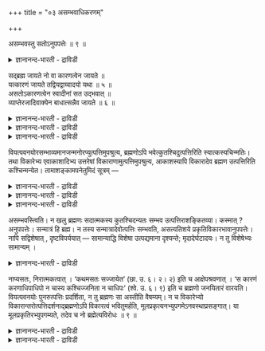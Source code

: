 +++
title = "०३ असम्भवाधिकरणम्"

+++

असम्भवस्तु सतोऽनुपपत्तेः ॥ ९ ॥  
<details><summary>ज्ञानानन्द-भारती - द्राविडी</summary>

असम्बवस्तु सदोअनुबबत्ते: ॥ ९ ॥
</details>

सद्ब्रह्म जायते नो वा कारणत्वेन जायते ॥  
यत्कारणं जायते तद्वियद्वाय्वादयो यथा ॥ ५ ॥  
असतोऽकारणत्वेन स्वादीनां सत उद्भवात् ॥  
व्याप्तेरजादिवाक्येन बाधात्सन्नैव जायते ॥ ६ ॥  
<details><summary>ज्ञानानन्द-भारती - द्राविडी</summary>

--वैयासिग न्यायमाला
</details>

<details><summary>ज्ञानानन्द-भारती - द्राविडी</summary>

"सत्" ऎऩ्ऱ पिरह्मम् उण्डागिऱदा? अल्लदु उण्डागिऱदिल्लैया? ऎदु कारणमायिरुक्किऱदो, अदु उण्डागिऱदु, आगासम् वायु मुदलियदु (कारणमायिरुन्दुम् उण्डागिऩ्ऱऩ अदैप्) पोल ऎऩ्ऱु कारणमाय् इरुक्कुम् तऩ्मैयिऩाल् (पिरह्मम्) उण्डागिऱदु।
</details>

<details><summary>ज्ञानानन्द-भारती - द्राविडी</summary>

असत् (इरुप्पऱ्ऱदु) ऎऩ्बदऱ्कुक् कारणमायिरुक्कुम् तऩ्मै किडैयाददिऩालुम्, आगासम् मुदलाऩ वैग ळुक्कु 'सत्' वस्तुविलिरुन्दु उत्पत्ति ऎऩ्बदिऩालुम्, (कारण मायिरुप्पदऱ्कुम्, उत्पत्ति इरुप्पदागच् चॊऩ्ऩ) वियाप्ति (तुडर्च्चि) "पिऱप्पऱ्ऱदु" ऎऩ्बदु मुदलाऩ वाक्कियत्तिऩाल् पादिक्कप्पडुवदालुम्, "सत्" उण्डावदे किडैयादु।
</details>

वियत्पवनयोरसम्भाव्यमानजन्मनोरप्युत्पत्तिमुपश्रुत्य, ब्रह्मणोऽपि भवेत्कुतश्चिदुत्पत्तिरिति स्यात्कस्यचिन्मतिः। तथा विकारेभ्य एवाकाशादिभ्य उत्तरेषां विकाराणामुत्पत्तिमुपश्रुत्य, आकाशस्यापि विकारादेव ब्रह्मण उत्पत्तिरिति कश्चिन्मन्येत। तामाशङ्कामपनेतुमिदं सूत्रम् —

<details><summary>ज्ञानानन्द-भारती - द्राविडी</summary>

(तार्क्किगर्गळ् नित्यमॆऩ्ऱु ऒप्पुक्कॊण्डु इरुक्किऱ आगासत्तिऱ्कुम् उत्पत्ति उण्डु ऎऩ्ऱ तीर्माऩत्तै केट्टु अप्पडियाऩाल् पिरह्मत्तिऱ्कुम् उत्पत्ति इरुक्कट्टुमे ऎऩ्ऱु आक्षेक्षिबम् वर अदऱ्कु इन्द अदिगरणत्तिल् समादाऩम् कूऱुगिऱार्। पिरह्मत् तिऱ्कु उत्पत्ति उण्डा इल्लैया ऎऩ्ऱु सन्देहम्। कारणङ्गळाऩ आगासम्। वायु मुदलाऩवैगळुक्कु उत्पत्ति इरुप्पदाल् कारणमाऩ पिरह्मत्तिऱ्कुम् उत्पत्ति उण्डु ऎऩ्ऱु पूर्वबक्षम्।
</details>

<details><summary>ज्ञानानन्द-भारती - द्राविडी</summary>

पिरह्मम् सत्वस्तु। इदऱ्कु कारणमाऩ पॊरुळ् वेऱु इल्लाददालुम् असत्तै कारणमागच् चॊऩ्ऩाल् अदिलिरुन्दु उण्डागुम् कारियम् ऎल्लाम् असत्ताग आगिविडुमाऩदालुम् पिरह्मम् नित्यम् ऎऩऱु सुरुदि सॊल्वदालुम् पिरह्मत्तिऱ्कु उत्पत्ति इल्लै। ऎल्ला कारणङ्गळैयुम् कारियम् ऎऩ्ऱु सॊऩ्ऩाल् मुडिवु इल्लामल् अनवस्तादोषम् एऱ्पडुम्। इदऱ्काग कारियमाग इल्लाद मूलगारणत्तै अवसियम् ऒप्पुक्कॊळ्ळ वेण्डुम्। इन्द मूलगारणम्दाऩ् पिरह्मम्। ऎङ्गावदु आत्मावुक्कु उत्पत्ति सॊल्लि यिरुन्दाल् आत्माविऩ् उबादिगळुक्कु उत्पत्ति ऎऩ्बदु अदऩ् करुत्तु। आगैयाल् सत्रूबमाऩ पिरह्मम् नित्यम्। इदऱ्कु उत्पत्ति किडैयादु ऎऩ्ऱु सित्तान्दम्)।
</details>

<details><summary>ज्ञानानन्द-भारती - द्राविडी</summary>

उत्पत्तियुण्डॆऩ्ऱु ऎण्णमुडियाद आगासत्तिऱ् कुम् वायुविऱ्कुम् कूड उत्पत्तियुण्डॆऩ्बदैक्केट्टु, पिरह्मत्तिऱ्कुम्गूड ऎदिलिरुन्दावदु उत्पत्तियुण् डॆऩ्ऱु यारुक्केऩुम्, ऎण्णम् एऱ्पडलाम्। अप्पडिये कार्यमायुळ्ळ आगासम् मुदलियवैगळिलिरुन्दे मेलुळ्ळ कारियङ्गळुक्कुउत्पत्तियैक्केट्टु आगासत्तिऱ्कुम् कूड विगारमायुळ्ळ पिरह्मत्तिलिरुन्दे उत्पत्ति ऎऩ्ऱु ऒरुवऩ् निऩैक्कलाम्। अन्द आसङ्गैयै पोक्कडिप् पदऱ्काग “उत्पत्ति किडैयादु” ऎऩ्ऱ इन्द सूत्तिरम्।
</details>

असम्भवस्त्विति। न खलु ब्रह्मणः सदात्मकस्य कुतश्चिदन्यतः सम्भव उत्पत्तिराशङ्कितव्या। कस्मात् ? अनुपपत्तेः। सन्मात्रं हि ब्रह्म। न तस्य सन्मात्रादेवोत्पत्तिः सम्भवति, असत्यतिशये प्रकृतिविकारभावानुपपत्तेः। नापि सद्विशेषात् , दृष्टविपर्ययात् — सामान्याद्धि विशेषा उत्पद्यमाना दृश्यन्ते; मृदादेर्घटादयः। न तु विशेषेभ्यः सामान्यम् ।

<details><summary>ज्ञानानन्द-भारती - द्राविडी</summary>

सत् स्वरूबमायुळ्ळ (इरुप्पै स्वरूब मायुळ्ळ) पिरह्मत्तिऱ्कु वेऱु ऎदिलिरुन्दुम् उत्पत्ति ऎऩ्ऱु सङ्गिक्कक्कूडादु। एऩ्? पॊरुन्दाददिऩाल् इरुप्पु ऎऩ्बदे पिरह्मम्। अदऱ्कु इरुप्पु मात्तिरमायुळ्ळ तिलिरुन्दु उत्पत्ति सम्बविक्कादु, विसेषमिल्ला मलिरुक्कैयिल् कारणम्, कार्यम् ऎऩ्ऱ तऩ्मै पॊरुन्दाददिऩाल्, सत्विसेषत्तिलिरुन्दुम् मुडियादु, पार्क्कप्पडुवदऱ्कु माऱुदलायिरुप्पदाल्; सामाऩ्यत्ति लिरुन्दल्लवा विसेषङ्गळ् उत्पत्तियावदाग पार्क्कप् पडुगिऩ्ऱऩ। मण् मुदलियदिलिरुन्दु कुडम् मुदलिय वैगळ्; विसेषङ्गळिलिरुन्दो सामाऩ्यम् उत्पत्ति यावदु किडैयादु।
</details>

नाप्यसतः, निरात्मकत्वात् । ‘कथमसतः सज्जायेत’ (छा. उ. ६। २। २) इति च आक्षेपश्रवणात् । ‘स कारणं करणाधिपाधिपो न चास्य कश्चिज्जनिता न चाधिपः’ (श्वे. उ. ६। ९) इति च ब्रह्मणो जनयितारं वारयति। वियत्पवनयोः पुनरुत्पत्तिः प्रदर्शिता, न तु ब्रह्मणः सा अस्तीति वैषम्यम्। न च विकारेभ्यो विकारान्तरोत्पत्तिदर्शनाद्ब्रह्मणोऽपि विकारत्वं भवितुमर्हति, मूलप्रकृत्यनभ्युपगमेऽनवस्थाप्रसङ्गात्। या मूलप्रकृतिरभ्युपगम्यते, तदेव च नो ब्रह्मेत्यविरोधः ॥ ९ ॥

<details><summary>ज्ञानानन्द-भारती - द्राविडी</summary>

असत्तिलिरुन्दुम् उत्पत्ति किडैयादु। स्वरूबमे यिल्लाददिऩाल्, “असत्तिलिरुन्दु (इल्लाददिलिरुन्दु) सत् (इरुप्पदु) ऎप्पडि उण्डागुम्?" (सान्। VI।२-२) ऎऩ्ऱु आक्षेबम् सॊल्लियिरुप्पदालुम्। “अवर् कारणम्, करणङ्गळुक्कु अदिबदियायिरुप्पवर्गळुक्कुम् अदिबदि, इवरै उण्डुबण्णुवदु ऎदुवुम् किडैयादु, इवरुक्कु अदिबदियुम् किडैयादु” (सुवेदा। VI-९) ऎऩ्बदुम् पिरह्मत्तै उण्डुबण्णुबवरै मऱुक्किऱदु। आगासम्, वायु इवैगळुक्कु उत्पत्ति काट्टप्पट्टदु; अदु पिरह्मत्तिऱ्कु किडैयादु ऎऩ्बदु वित्तियासम्।
</details>

<details><summary>ज्ञानानन्द-भारती - द्राविडी</summary>

विगारङ्गळिलिरुन्दु वेऱु विगारङ्गळ् उत्पत्ति यावदु काणप्पडुवदाल् पिरह्मत्तिऱ्कुम्, विगारत् तऩ्मै इरुक्क वेण्डियदु नियायमॆऩ्ऱाल्, मूल कारणत्तै ऒप्पुक्कॊळ्ळाददाल्, अऩवस्तै (मुडिविल्लात्तऩ्मै) एऱ्पडुमाऩदाल्। मूल कारणम् ऎऩ्ऱु ऎदु ऒप्पुक्कॊळ्ळप्पडुगिऱदो अदुवेदाऩ् ऎङ्गळ् पिरह्मम् ऎऩ्बदिऩाल् विरोदमिल्लै।
</details>

